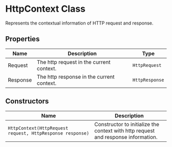 
# HttpContext Class

Represents the contextual information of HTTP request and response.

## Properties

| Name | Description | Type |
|  --- | --- | --- |
| Request | The http request in the current context. | `HttpRequest` |
| Response | The http response in the current context. | `HttpResponse` |

## Constructors

| Name | Description |
|  --- | --- |
| `HttpContext(HttpRequest request, HttpResponse response)` | Constructor to initialize the context with http request and response information. |

